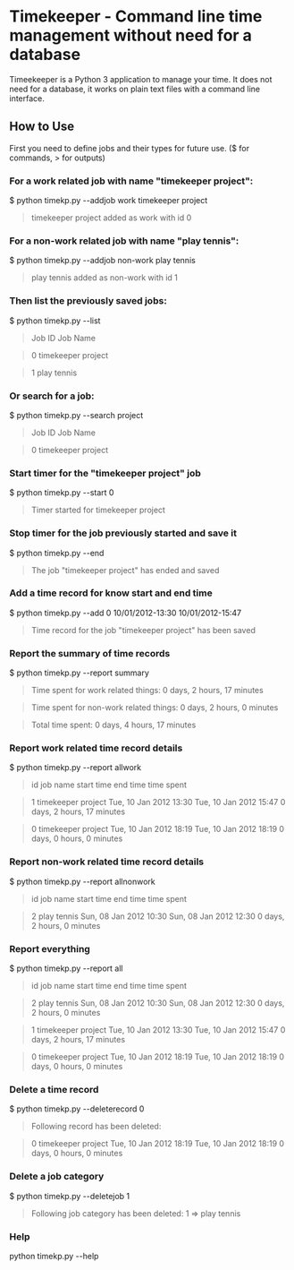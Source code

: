 # Timekeeper - Command line time management without need for a database

Timeekeeper is a Python 3 application to manage your time. It does not need for a
database, it works on plain text files with a command line interface.

## How to Use

First you need to define jobs and their types for future use.
($ for commands, > for outputs)

### For a work related job with name "timekeeper project":

$ python timekp.py --addjob work timekeeper project

> timekeeper project added as work with id 0

### For a non-work related job with name "play tennis":

$ python timekp.py --addjob non-work play tennis

> play tennis added as non-work with id 1

### Then list the previously saved jobs:

$ python timekp.py --list

> Job ID  Job Name

> 0       timekeeper project

> 1       play tennis


### Or search for a job:

$ python timekp.py --search project

> Job ID  Job Name

> 0       timekeeper project


### Start timer for the "timekeeper project" job

$ python timekp.py --start 0

> Timer started for timekeeper project


### Stop timer for the job previously started and save it

$ python timekp.py --end

> The job "timekeeper project" has ended and saved

### Add a time record for know start and end time

$ python timekp.py --add 0 10/01/2012-13:30 10/01/2012-15:47

> Time record for the job "timekeeper project" has been saved


### Report the summary of time records
$ python timekp.py --report summary

> Time spent for work related things:      0 days, 2 hours, 17 minutes

> Time spent for non-work related things:  0 days, 2 hours, 0 minutes

> Total time spent:                        0 days, 4 hours, 17 minutes


### Report work related time record details
$ python timekp.py --report allwork

> id      job name                        start time                      end time                        time spent

> 1       timekeeper project              Tue, 10 Jan 2012 13:30          Tue, 10 Jan 2012 15:47          0 days, 2 hours, 17 minutes

> 0       timekeeper project              Tue, 10 Jan 2012 18:19          Tue, 10 Jan 2012 18:19          0 days, 0 hours, 0 minutes



### Report non-work related time record details
$ python timekp.py --report allnonwork

> id      job name                        start time                      end time                        time spent

> 2       play tennis                     Sun, 08 Jan 2012 10:30          Sun, 08 Jan 2012 12:30          0 days, 2 hours, 0 minutes


### Report everything
$ python timekp.py --report all

> id      job name                        start time                      end time                        time spent

> 2       play tennis                     Sun, 08 Jan 2012 10:30          Sun, 08 Jan 2012 12:30          0 days, 2 hours, 0 minutes

> 1       timekeeper project              Tue, 10 Jan 2012 13:30          Tue, 10 Jan 2012 15:47          0 days, 2 hours, 17 minutes

> 0       timekeeper project              Tue, 10 Jan 2012 18:19          Tue, 10 Jan 2012 18:19          0 days, 0 hours, 0 minutes

### Delete a time record
$ python timekp.py --deleterecord 0

> Following record has been deleted:

> 0       timekeeper project              Tue, 10 Jan 2012 18:19          Tue, 10 Jan 2012 18:19          0 days, 0 hours, 0 minutes

### Delete a job category
$ python timekp.py --deletejob 1

> Following job category has been deleted: 1 => play tennis

### Help
python timekp.py --help





